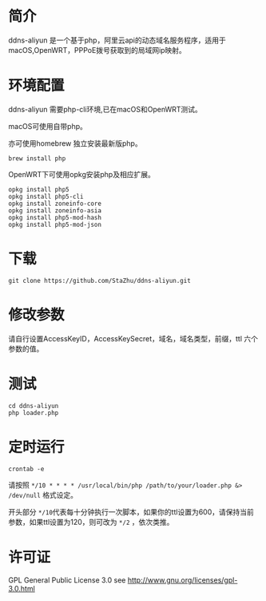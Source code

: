 # 简介

ddns-aliyun 是一个基于php，阿里云api的动态域名服务程序，适用于macOS,OpenWRT，PPPoE拨号获取到的局域网ip映射。

# 环境配置

ddns-aliyun 需要php-cli环境,已在macOS和OpenWRT测试。

macOS可使用自带php。

亦可使用homebrew 独立安装最新版php。

```
brew install php
```

OpenWRT下可使用opkg安装php及相应扩展。

```cd
opkg install php5
opkg install php5-cli
opkg install zoneinfo-core
opkg install zoneinfo-asia
opkg install php5-mod-hash
opkg install php5-mod-json
```



# 下载

```git clone https://github.com/StaZhu/ddns-aliyun.git ```

# 修改参数

请自行设置AccessKeyID，AccessKeySecret，域名，域名类型，前缀，ttl 六个参数的值。

# 测试

```
cd ddns-aliyun
php loader.php
```

# 定时运行

```
crontab -e
```

请按照  `*/10 * * * * /usr/local/bin/php /path/to/your/loader.php &> /dev/null` 格式设定。

开头部分  `*/10`代表每十分钟执行一次脚本，如果你的ttl设置为600，请保持当前参数，如果ttl设置为120，则可改为 `*/2` ，依次类推。

# 许可证

 GPL General Public License 3.0 see <http://www.gnu.org/licenses/gpl-3.0.html>